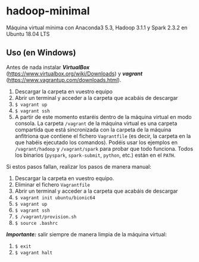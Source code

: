 # hadoop-minimal
Máquina virtual mínima con Anaconda3 5.3, Hadoop 3.1.1 y Spark 2.3.2 en Ubuntu 18.04 LTS

## Uso (en Windows)

Antes de nada instalar ***VirtualBox*** (<https://www.virtualbox.org/wiki/Downloads>) y ***vagrant*** (<https://www.vagrantup.com/downloads.html>).

1. Descargar la carpeta en vuestro equipo
1. Abrir un terminal y acceder a la carpeta que acabáis de descargar
1. `$ vagrant up`
1. `$ vagrant ssh`
1. A partir de este momento estaréis dentro de la máquina virtual en modo consola. La carpeta `/vagrant` de la máquina virtual es una carpeta compartida que está sincronizada con la carpeta de la máquina anfitriona que contiene el fichero `Vagrantfile` (es decir, la carpeta en la que habéis ejecutado los comandos). Podéis usar los ejemplos en `/vagrant/hadoop` y `/vagrant/spark` para probar que todo funciona. Todos los binarios (`pyspark`, `spark-submit`, `python`, etc.) están en el `PATH`.


Si estos pasos fallan, realizar los pasos de manera manual:

1. Descargar la carpeta en vuestro equipo.
1. Eliminar el fichero `Vagrantfile`
1. Abrir un terminal y acceder a la carpeta que acabáis de descargar
1. `$ vagrant init ubuntu/bionic64`
1. `$ vagrant up`
1. `$ vagrant ssh`
1. `$ /vagrant/provision.sh`
1. `$ source .bashrc`


***Importante:*** salir siempre de manera limpia de la máquina virtual:

1. `$ exit`
1. `$ vagrant halt`